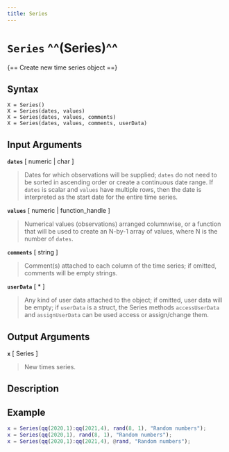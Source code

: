 ```yaml
---
title: Series
---
```


# `Series` ^^(Series)^^

{== Create new time series object ==}


## Syntax

    X = Series()
    X = Series(dates, values)
    X = Series(dates, values, comments)
    X = Series(dates, values, comments, userData)


## Input Arguments

__`dates`__ [ numeric | char ] 
> 
> Dates for which observations will be supplied; `dates` do not need to be
> sorted in ascending order or create a continuous date range. If `dates`
> is scalar and `values` have multiple rows, then the date is interpreted
> as the start date for the entire time series.
> 

__`values`__ [ numeric | function_handle ] 
> 
> Numerical values (observations) arranged columnwise, or a function that
> will be used to create an N-by-1 array of values, where N is the number
> of `dates`.
> 

__`comments`__ [ string ] 
> 
> Comment(s) attached to each column of the time series; if omitted,
> comments will be empty strings.
> 

__`userData`__ [ * ] 
> 
> Any kind of user data attached to the object; if omitted, user data will
> be empty; if `userData` is a struct, the Series methods `accessUserData`
> and `assignUserData` can be used access or assign/change them.
> 

## Output Arguments

__`x`__ [ Series ] 
> 
> New times series.
> 

## Description


## Example

```matlab
x = Series(qq(2020,1):qq(2021,4), rand(8, 1), "Random numbers");
x = Series(qq(2020,1), rand(8, 1), "Random numbers");
x = Series(qq(2020,1):qq(2021,4), @rand, "Random numbers");
```

